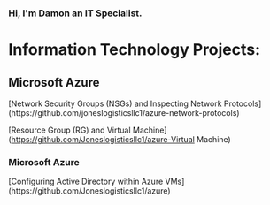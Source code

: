### Hi, I'm Damon an IT Specialist.

<h1>Information Technology Projects:</h1>
<h2>Microsoft Azure</h2>
 [Network Security Groups (NSGs) and Inspecting Network Protocols](https://github.com/joneslogisticsllc1/azure-network-protocols)
 
  [Resource Group (RG) and Virtual Machine](https://github.com/Joneslogisticsllc1/azure-Virtual Machine)
  <h3>Microsoft Azure</h3>
   [Configuring Active Directory  within Azure VMs](https://github.com/Joneslogisticsllc1/azure)
